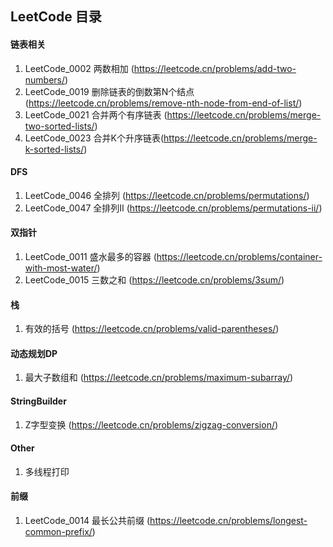 ## LeetCode 目录

#### 链表相关

1. LeetCode_0002 两数相加 (https://leetcode.cn/problems/add-two-numbers/)
2. LeetCode_0019 删除链表的倒数第N个结点 (https://leetcode.cn/problems/remove-nth-node-from-end-of-list/)
3. LeetCode_0021 合并两个有序链表 (https://leetcode.cn/problems/merge-two-sorted-lists/)
4. LeetCode_0023 合并K个升序链表(https://leetcode.cn/problems/merge-k-sorted-lists/)

#### DFS

1. LeetCode_0046 全排列 (https://leetcode.cn/problems/permutations/)
2. LeetCode_0047 全排列II (https://leetcode.cn/problems/permutations-ii/)


#### 双指针

1. LeetCode_0011 盛水最多的容器 (https://leetcode.cn/problems/container-with-most-water/)
2. LeetCode_0015 三数之和 (https://leetcode.cn/problems/3sum/)

#### 栈

1. 有效的括号 (https://leetcode.cn/problems/valid-parentheses/)

#### 动态规划DP

1. 最大子数组和 (https://leetcode.cn/problems/maximum-subarray/)

#### StringBuilder

1. Z字型变换 (https://leetcode.cn/problems/zigzag-conversion/)

#### Other

1. 多线程打印

#### 前缀

1. LeetCode_0014 最长公共前缀 (https://leetcode.cn/problems/longest-common-prefix/)

